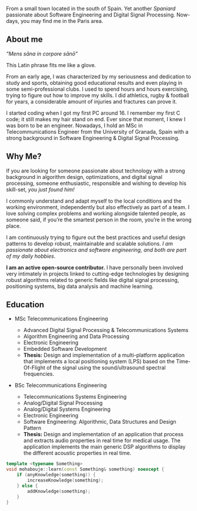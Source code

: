 From a small town located in the south of Spain. Yet another *Spaniard* passionate about Software Engineering and Digital Signal Processing. Now-days, you may find me in the Paris area.

## About me

*”Mens sāna in corpore sānō”*

This Latin phrase fits me like a glove. 

From an early age, I was characterized by my seriousness and dedication to study and sports, obtaining good educational results and even playing in some semi-professional clubs. I used to spend hours and hours exercising, trying to figure out how to improve my skills. I did athletics, rugby & football for years, a considerable amount of injuries and fractures can prove it.

I started coding when I got my first PC around 16. I remember my first C code; it still makes my hair stand on end. Ever since that moment, I knew I was born to be an engineer. Nowadays, I hold an MSc in Telecommunications Engineer from the University of Granada, Spain with a strong background in Software Engineering & Digital Signal Processing.

## Why Me?

If you are looking for someone passionate about technology with a strong background in algorithm design, optimizations, and digital signal processing, someone enthusiastic, responsible and wishing to develop his skill-set, *you just found him!*

I commonly understand and adapt myself to the local conditions and the working environment, independently but also effectively as
part of a team. I love solving complex problems and working alongside talented people, as someone said, if you’re the smartest
person in the room, you’re in the wrong place. 

I am continuously trying to figure out the best practices and useful design patterns to develop robust, maintainable and scalable solutions. *I am passionate about electronics and software engineering, and both are part of my daily hobbies*. 

**I am an active open-source contributor.** I have personally been involved very intimately in projects linked to cutting-edge technologies by designing robust algorithms related to generic fields like digital signal processing, positioning systems, big data analysis and machine learning.

## Education

- MSc Telecommunications Engineering

  - Advanced Digital Signal Processing & Telecommunications Systems
  - Algorithm Engineering and Data Processing
  - Electronic Engineering
  - Embedded Software Development
  - **Thesis:** Design and implementation of a multi-platform application that implements a local positioning system (LPS) based on the Time-Of-Flight of the signal using the sound/ultrasound spectral frequencies.

- BSc Telecommunications Engineering 

  - Telecommunications Systems Engineering
  - Analog/Digital Signal Processing
  - Analog/Digital Systems Engineering
  - Electronic Engineering
  - Software Engineering: Algorithmic, Data Structures and Design Pattern
  - **Thesis:** Design and implementation of an application that process and extracts audio properties in real time for medical usage. The application implements the main generic DSP algorithms to display the different acoustic properties in real time.
  
  
```c++
template <typename Something>
void mohabouje::learn(const Something& something) noexcept {
    if (anyKnowledge(something)) {
        increaseKnowledge(something);
    } else {
        addKnowledge(something);
    }
}
```

